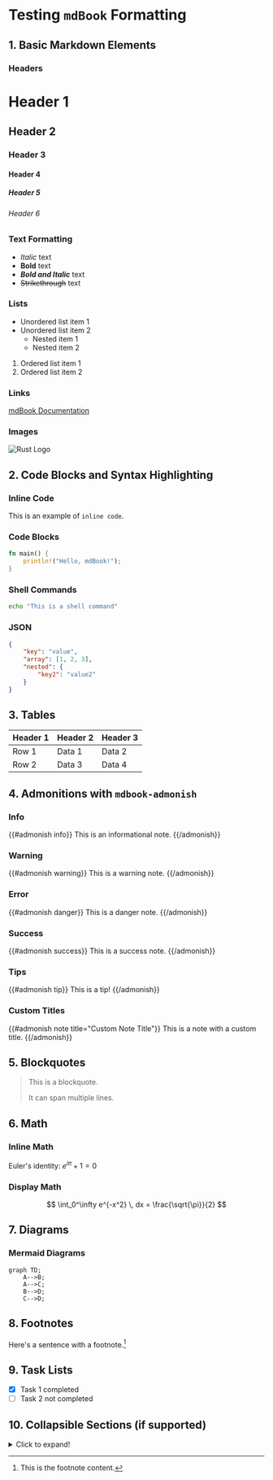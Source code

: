 # Testing `mdBook` Formatting

## 1. Basic Markdown Elements

### Headers

# Header 1
## Header 2
### Header 3
#### Header 4
##### Header 5
###### Header 6

### Text Formatting

- *Italic* text
- **Bold** text
- ***Bold and Italic*** text
- ~~Strikethrough~~ text

### Lists

- Unordered list item 1
- Unordered list item 2
  - Nested item 1
  - Nested item 2

1. Ordered list item 1
2. Ordered list item 2

### Links

[mdBook Documentation](https://rust-lang.github.io/mdBook/index.html)

### Images

![Rust Logo](https://www.rust-lang.org/logos/rust-logo-512x512.png)

## 2. Code Blocks and Syntax Highlighting

### Inline Code

This is an example of `inline code`.

### Code Blocks

```rust
fn main() {
    println!("Hello, mdBook!");
}
```

### Shell Commands

```sh
echo "This is a shell command"
```

### JSON

```json
{
    "key": "value",
    "array": [1, 2, 3],
    "nested": {
        "key2": "value2"
    }
}
```

## 3. Tables

| Header 1 | Header 2 | Header 3 |
|----------|----------|----------|
| Row 1    | Data 1   | Data 2   |
| Row 2    | Data 3   | Data 4   |

## 4. Admonitions with `mdbook-admonish`

### Info

{{#admonish info}}
This is an informational note.
{{/admonish}}

### Warning

{{#admonish warning}}
This is a warning note.
{{/admonish}}

### Error

{{#admonish danger}}
This is a danger note.
{{/admonish}}

### Success

{{#admonish success}}
This is a success note.
{{/admonish}}

### Tips

{{#admonish tip}}
This is a tip!
{{/admonish}}

### Custom Titles

{{#admonish note title="Custom Note Title"}}
This is a note with a custom title.
{{/admonish}}

## 5. Blockquotes

> This is a blockquote.
>
> It can span multiple lines.

## 6. Math

### Inline Math

Euler's identity: $e^{i\pi} + 1 = 0$

### Display Math

$$
\int_0^\infty e^{-x^2} \, dx = \frac{\sqrt{\pi}}{2}
$$

## 7. Diagrams

### Mermaid Diagrams

```mermaid
graph TD;
    A-->B;
    A-->C;
    B-->D;
    C-->D;
```

## 8. Footnotes

Here's a sentence with a footnote.[^1]

[^1]: This is the footnote content.

## 9. Task Lists

- [x] Task 1 completed
- [ ] Task 2 not completed

## 10. Collapsible Sections (if supported)

<details>
  <summary>Click to expand!</summary>
  
  Hidden content here.
</details>
